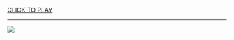 
<a href="https://premium76.site?title=snake_game_to_play&ref=12M">CLICK TO PLAY</a></h3>
<hr>

<a href="https://premium76.site?title=snake_game_to_play&ref=12M"><img src="https://clearcache.store/games.png"></a>


